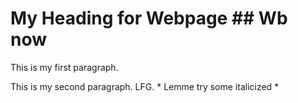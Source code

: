 
# My Heading for Webpage ## Wb now
This is my first paragraph. 

This is my second paragraph. LFG. * Lemme try some italicized *

